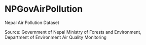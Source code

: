# NPGovAirPollution
Nepal Air Pollution Dataset

Source: Government of Nepal Ministry of Forests and Environment, Department of Environment Air Quality Monitoring
